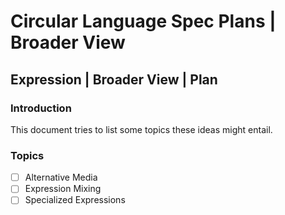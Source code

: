 Circular Language Spec Plans | Broader View
===========================================

Expression | Broader View | Plan
--------------------------------

### Introduction

This document tries to list some topics these ideas might entail.

### Topics

- [ ] Alternative Media
- [ ] Expression Mixing
- [ ] Specialized Expressions